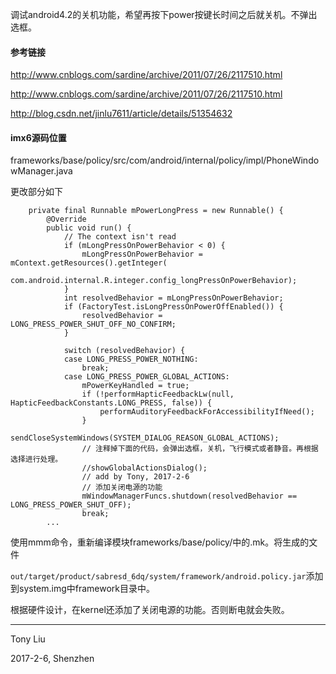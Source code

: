 调试android4.2的关机功能，希望再按下power按键长时间之后就关机。不弹出选框。

#### 参考链接

http://www.cnblogs.com/sardine/archive/2011/07/26/2117510.html

http://www.cnblogs.com/sardine/archive/2011/07/26/2117510.html

http://blog.csdn.net/jinlu7611/article/details/51354632

#### imx6源码位置

frameworks/base/policy/src/com/android/internal/policy/impl/PhoneWindowManager.java

更改部分如下

```
    private final Runnable mPowerLongPress = new Runnable() {
        @Override
        public void run() {
            // The context isn't read
            if (mLongPressOnPowerBehavior < 0) { 
                mLongPressOnPowerBehavior = mContext.getResources().getInteger(
                        com.android.internal.R.integer.config_longPressOnPowerBehavior);
            }
            int resolvedBehavior = mLongPressOnPowerBehavior;
            if (FactoryTest.isLongPressOnPowerOffEnabled()) {
                resolvedBehavior = LONG_PRESS_POWER_SHUT_OFF_NO_CONFIRM;
            }

            switch (resolvedBehavior) {
            case LONG_PRESS_POWER_NOTHING:
                break;
            case LONG_PRESS_POWER_GLOBAL_ACTIONS:
                mPowerKeyHandled = true;
                if (!performHapticFeedbackLw(null, HapticFeedbackConstants.LONG_PRESS, false)) {
                    performAuditoryFeedbackForAccessibilityIfNeed();
                }
                sendCloseSystemWindows(SYSTEM_DIALOG_REASON_GLOBAL_ACTIONS);
                // 注释掉下面的代码，会弹出选框，关机，飞行模式或者静音。再根据选择进行处理。
                //showGlobalActionsDialog();
                // add by Tony, 2017-2-6
				// 添加关闭电源的功能
                mWindowManagerFuncs.shutdown(resolvedBehavior == LONG_PRESS_POWER_SHUT_OFF);
                break;
		...
```

使用mmm命令，重新编译模块frameworks/base/policy/中的.mk。将生成的文件

`out/target/product/sabresd_6dq/system/framework/android.policy.jar`添加到system.img中framework目录中。

根据硬件设计，在kernel还添加了关闭电源的功能。否则断电就会失败。

---

Tony Liu

2017-2-6, Shenzhen